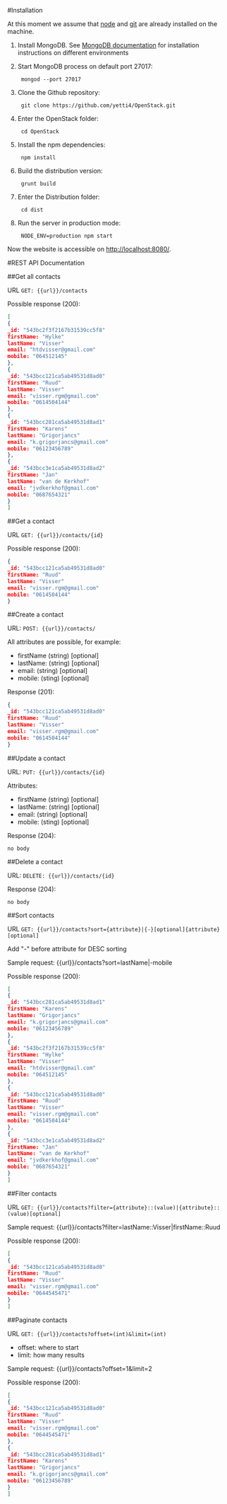 #Installation

At this moment we assume that [node](http://nodejs.org/) and [git](http://git-scm.com/book/en/Getting-Started-Installing-Git) are already installed on the machine.

1. Install MongoDB.
See [MongoDB documentation](http://docs.mongodb.org/manual/installation/) for installation instructions on different environments
2. Start MongoDB process on default port 27017:

        mongod --port 27017
3. Clone the Github repository:

        git clone https://github.com/yetti4/OpenStack.git
4. Enter the OpenStack folder:

        cd OpenStack
5. Install the npm dependencies:

        npm install
6. Build the distribution version:

        grunt build
7. Enter the Distribution folder:

        cd dist
8. Run the server in production mode:

        NODE_ENV=production npm start

Now the website is accessible on [http://localhost:8080/](http://localhost:8080/).



#REST API Documentation

##Get all contacts

URL `GET: {{url}}/contacts`

Possible response (200):
```json
[
{
_id: "543bc2f3f2167b31539cc5f8"
firstName: "Hylke"
lastName: "Visser"
email: "htdvisser@gmail.com"
mobile: "064512145"
},
{
_id: "543bcc121ca5ab49531d8ad0"
firstName: "Ruud"
lastName: "Visser"
email: "visser.rgm@gmail.com"
mobile: "0614504144"
},
{
_id: "543bcc281ca5ab49531d8ad1"
firstName: "Karens"
lastName: "Grigorjancs"
email: "k.grigorjancs@gmail.com"
mobile: "06123456789"
},
{
_id: "543bcc3e1ca5ab49531d8ad2"
firstName: "Jan"
lastName: "van de Kerkhof"
email: "jvdkerkhof@gmail.com"
mobile: "0687654321"
}
]
```

##Get a contact

URL `GET: {{url}}/contacts/{id}`

Possible response (200):
```json
{
_id: "543bcc121ca5ab49531d8ad0"
firstName: "Ruud"
lastName: "Visser"
email: "visser.rgm@gmail.com"
mobile: "0614504144"
}
```

##Create a contact

URL: `POST: {{url}}/contacts/`

All attributes are possible, for example:
- firstName (string) [optional]
- lastName: (string) [optional]
- email: (string) [optional]
- mobile: (sting) [optional]  

Response (201):

```json
{
_id: "543bcc121ca5ab49531d8ad0"
firstName: "Ruud"
lastName: "Visser"
email: "visser.rgm@gmail.com"
mobile: "0614504144"
}
```

##Update a contact

URL: `PUT: {{url}}/contacts/{id}`

Attributes:

- firstName (string) [optional]
- lastName: (string) [optional]
- email: (string) [optional]
- mobile: (sting) [optional]

Response (204):
```
no body
```

##Delete a contact

URL: `DELETE: {{url}}/contacts/{id}`

Response (204):
```
no body
```

##Sort contacts

URL `GET: {{url}}/contacts?sort={attribute}|{-}[optional]{attribute}[optional]`

Add "-" before attribute for DESC sorting

Sample request: {{url}}/contacts?sort=lastName|-mobile

Possible response (200):
```json
[
{
_id: "543bcc281ca5ab49531d8ad1"
firstName: "Karens"
lastName: "Grigorjancs"
email: "k.grigorjancs@gmail.com"
mobile: "06123456789"
},
{
_id: "543bc2f3f2167b31539cc5f8"
firstName: "Hylke"
lastName: "Visser"
email: "htdvisser@gmail.com"
mobile: "064512145"
},
{
_id: "543bcc121ca5ab49531d8ad0"
firstName: "Ruud"
lastName: "Visser"
email: "visser.rgm@gmail.com"
mobile: "0614504144"
},
{
_id: "543bcc3e1ca5ab49531d8ad2"
firstName: "Jan"
lastName: "van de Kerkhof"
email: "jvdkerkhof@gmail.com"
mobile: "0687654321"
}
]
```

##Filter contacts

URL `GET: {{url}}/contacts?filter={attribute}::(value)|{attribute}::(value)[optional]`

Sample request: {{url}}/contacts?filter=lastName::Visser|firstName::Ruud

Possible response (200):
```json
[
{
_id: "543bcc121ca5ab49531d8ad0"
firstName: "Ruud"
lastName: "Visser"
email: "visser.rgm@gmail.com"
mobile: "0644545471"
}
]
```

##Paginate contacts

URL `GET: {{url}}/contacts?offset=(int)&limit=(int)`

- offset: where to start
- limit: how many results

Sample request: {{url}}/contacts?offset=1&limit=2

Possible response (200):
```json
[
{
_id: "543bcc121ca5ab49531d8ad0"
firstName: "Ruud"
lastName: "Visser"
email: "visser.rgm@gmail.com"
mobile: "0644545471"
},
{
_id: "543bcc281ca5ab49531d8ad1"
firstName: "Karens"
lastName: "Grigorjancs"
email: "k.grigorjancs@gmail.com"
mobile: "06123456789"
}
]
```
